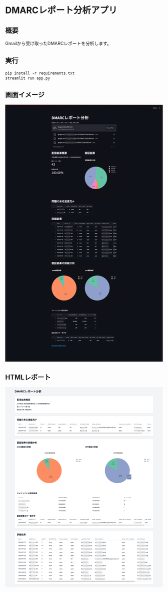 # DMARCレポート分析アプリ

## 概要
Gmailから受け取ったDMARCレポートを分析します。

## 実行
```
pip install -r requirements.txt
streamlit run app.py
```

## 画面イメージ
![DMARCレポート分析アプリの画面](image1.png)

## HTMLレポート
![DMARCレポート分析HTML](image2.png)